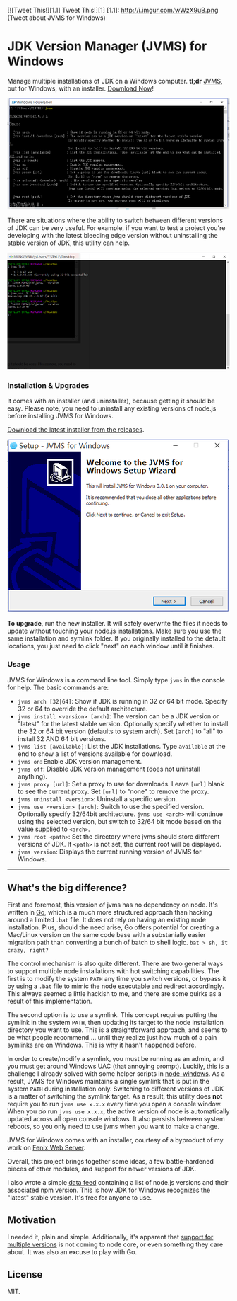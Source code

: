 [![Tweet This!][1.1] Tweet This!][1]
[1.1]: http://i.imgur.com/wWzX9uB.png (Tweet about JVMS for Windows)


# JDK Version Manager (JVMS) for Windows

Manage multiple installations of JDK on a Windows computer.
**tl;dr** [JVMS](https://github.com/ystyle/jvms), but for Windows, with an installer. [Download Now](https://github.com/ystyle/jvms/releases)!

![NVM for Windows](dist/images/installlatest.png)

There are situations where the ability to switch between different versions of JDK can be very
useful. For example, if you want to test a project you're developing with the latest
bleeding edge version without uninstalling the stable version of JDK, this utility can help.

![Switch between stable and unstable versions.](dist/images/use.png)

### Installation & Upgrades

It comes with an installer (and uninstaller), because getting it should be easy. Please note, you need to uninstall any existing versions of node.js before installing JVMS for Windows.

[Download the latest installer from the releases](https://github.com/ystyle/jvms/releases).

![JVMS for Windows Installer](dist/images/installer.png)

**To upgrade**, run the new installer. It will safely overwrite the files it needs to update without touching your node.js installations.
Make sure you use the same installation and symlink folder. If you originally installed to the default locations, you just need to click
"next" on each window until it finishes.

### Usage

JVMS for Windows is a command line tool. Simply type `jvms` in the console for help. The basic commands are:

- `jvms arch [32|64]`: Show if JDK is running in 32 or 64 bit mode. Specify 32 or 64 to override the default architecture.
- `jvms install <version> [arch]`: The version can be a JDK version or "latest" for the latest stable version. Optionally specify whether to install the 32 or 64 bit version (defaults to system arch). Set `[arch]` to "all" to install 32 AND 64 bit versions.
- `jvms list [available]`: List the JDK installations. Type `available` at the end to show a list of versions available for download.
- `jvms on`: Enable JDK version management.
- `jvms off`: Disable JDK version management (does not uninstall anything).
- `jvms proxy [url]`: Set a proxy to use for downloads. Leave `[url]` blank to see the current proxy. Set `[url]` to "none" to remove the proxy.
- `jvms uninstall <version>`: Uninstall a specific version.
- `jvms use <version> [arch]`: Switch to use the specified version. Optionally specify 32/64bit architecture. `jvms use <arch>` will continue using the selected version, but switch to 32/64 bit mode based on the value supplied to `<arch>`.
- `jvms root <path>`: Set the directory where jvms should store different versions of JDK. If `<path>` is not set, the current root will be displayed.
- `jvms version`: Displays the current running version of JVMS for Windows.

---

## What's the big difference?

First and foremost, this version of jvms has no dependency on node. It's written in [Go](http://golang.org/), which is a much more structured
approach than hacking around a limited `.bat` file. It does not rely on having an existing node installation. Plus, should the need arise, Go
offers potential for creating a Mac/Linux version on the same code base with a substanially easier migration path than converting a bunch of
batch to shell logic. `bat > sh, it crazy, right?`

The control mechanism is also quite different. There are two general ways to support multiple node installations with hot switching capabilities.
The first is to modify the system `PATH` any time you switch versions, or bypass it by using a `.bat` file to mimic the node executable and redirect
accordingly. This always seemed a little hackish to me, and there are some quirks as a result of this implementation.

The second option is to use a symlink. This concept requires putting the symlink in the system `PATH`, then updating its target to
the node installation directory you want to use. This is a straightforward approach, and seems to be what people recommend.... until they
realize just how much of a pain symlinks are on Windows. This is why it hasn't happened before.

In order to create/modify a symlink, you must be running as an admin, and you must get around Windows UAC (that annoying prompt). Luckily, this is
a challenge I already solved with some helper scripts in [node-windows](http://github.com/coreybutler/node-windows). As a result, JVMS for Windows
maintains a single symlink that is put in the system `PATH` during installation only. Switching to different versions of JDK is a matter of
switching the symlink target. As a result, this utility does **not** require you to run `jvms use x.x.x` every time you open a console window.
When you _do_ run `jvms use x.x.x`, the active version of node is automatically updated across all open console windows. It also persists
between system reboots, so you only need to use jvms when you want to make a change.

JVMS for Windows comes with an installer, courtesy of a byproduct of my work on [Fenix Web Server](http://fenixwebserver.com).

Overall, this project brings together some ideas, a few battle-hardened pieces of other modules, and support for newer versions of JDK.

I also wrote a simple [data feed](http://github.com/ystyle/jvms) containing a list of node.js versions and their associated npm version.
This is how JDK for Windows recognizes the "latest" stable version. It's free for anyone to use.

## Motivation

I needed it, plain and simple. Additionally, it's apparent that [support for multiple versions](https://github.com/joyent/node/issues/8075) is not
coming to node core, or even something they care about. It was also an excuse to play with Go.

## License

MIT.
